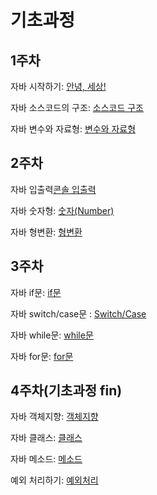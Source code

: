 # 기초과정

## 1주차

자바 시작하기: [안녕, 세상!](https://wikidocs.net/887)

자바 소스코드의 구조: [소스코드 구조](https://wikidocs.net/278)

자바 변수와 자료형: [변수와 자료형](https://wikidocs.net/277)

## 2주차

자바 입출력[콘솔 입출력](https://wikidocs.net/226)

자바 숫자형: [숫자(Number)](https://wikidocs.net/204)

자바 형변환: [형변환](https://wikidocs.net/158529)

## 3주차

자바 if문: [if문](https://wikidocs.net/211)

자바 switch/case문 : [Switch/Case](https://wikidocs.net/263)

자바 while문: [while문](https://wikidocs.net/212)

자바 for문: [for문](https://wikidocs.net/213)

## 4주차(기초과정 fin)

자바 객체지향: [객체지향](https://wikidocs.net/156068)

자바 클래스: [클래스](https://wikidocs.net/214)

자바 메소드: [메소드](https://wikidocs.net/225)

예외 처리하기: [예외처리](https://wikidocs.net/229)
